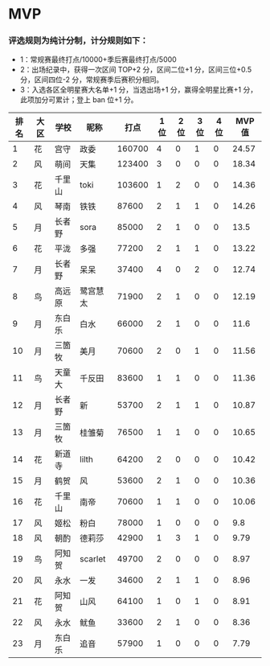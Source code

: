 # MVP

### 评选规则为纯计分制，计分规则如下：
  - 1：常规赛最终打点/10000+季后赛最终打点/5000
  - 2：出场纪录中，获得一次区间 TOP+2 分，区间二位+1 分，区间三位+0.5 分，区间四位-2 分，常规赛季后赛积分相同。
  - 3：入选各区全明星赛大名单+1 分，当选出场+1 分，赢得全明星比赛+1 分，此项加分可累计；登上 ban 位+1 分。
  
|排名	|大区	|学校	|昵称	|打点	|1位	|2位	|3位	|4位	|MVP值|
| -- | ---- | ---- | -------- | ----- | -- | -- | -- | -- | ---- |
|	1	|	花	|	宫守	|	政委	|	160700	|	4	|	0	|	1	|	0	|	24.57	|
|	2	|	风	|	萌间	|	天集	|	123400	|	3	|	0	|	0	|	0	|	18.34	|
|	3	|	花	|	千里山	|	toki	|	103600	|	1	|	2	|	0	|	0	|	14.36	|
|	4	|	风	|	琴南	|	铁铁	|	87600	|	2	|	1	|	1	|	0	|	14.26	|
|	5	|	月	|	长者野	|	sora	|	85000	|	2	|	1	|	0	|	0	|	13.5	|
|	6	|	花	|	平泷	|	多强	|	77200	|	2	|	1	|	1	|	0	|	13.22	|
|	7	|	月	|	长者野	|	呆呆	|	37400	|	4	|	0	|	2	|	0	|	12.74	|
|	8	|	鸟	|	高远原	|	鹭宫慧太	|	71900	|	2	|	1	|	0	|	0	|	12.19	|
|	9	|	月	|	东白乐	|	白水	|	66000	|	2	|	1	|	0	|	0	|	11.6	|
|	10	|	月	|	三箇牧	|	美月	|	70600	|	2	|	0	|	1	|	0	|	11.56	|
|	11	|	鸟	|	天童大	|	千反田	|	83600	|	1	|	1	|	0	|	0	|	11.36	|
|	12	|	月	|	长者野	|	新	|	53700	|	2	|	1	|	1	|	0	|	10.87	|
|	13	|	月	|	三箇牧	|	桂雏菊	|	76500	|	1	|	1	|	0	|	0	|	10.65	|
|	14	|	花	|	新道寺	|	lilth	|	64200	|	2	|	0	|	0	|	0	|	10.42	|
|	15	|	月	|	鹤贺	|	风	|	53600	|	2	|	1	|	0	|	0	|	10.36	|
|	16	|	花	|	千里山	|	南帝	|	70600	|	1	|	1	|	0	|	0	|	10.06	|
|	17	|	风	|	姬松	|	粉白	|	78000	|	1	|	0	|	0	|	0	|	9.8	|
|	18	|	风	|	朝酌	|	德莉莎	|	42900	|	1	|	3	|	1	|	0	|	9.79	|
|	19	|	鸟	|	阿知贺	|	scarlet	|	49700	|	2	|	0	|	0	|	0	|	8.97	|
|	20	|	风	|	永水	|	一发	|	34600	|	2	|	1	|	1	|	0	|	8.96	|
|	21	|	花	|	阿知贺	|	山风	|	64100	|	1	|	0	|	1	|	0	|	8.91	|
|	22	|	风	|	永水	|	鱿鱼	|	33600	|	2	|	1	|	0	|	0	|	8.36	|
|	23	|	月	|	东白乐	|	追音	|	57900	|	1	|	0	|	0	|	0	|	7.79	|


